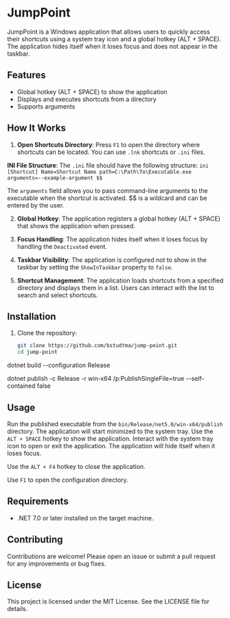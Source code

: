 # JumpPoint

JumpPoint is a Windows application that allows users to quickly access their shortcuts using a system tray icon and a global hotkey (ALT + SPACE). The application hides itself when it loses focus and does not appear in the taskbar.

## Features

- Global hotkey (ALT + SPACE) to show the application
- Displays and executes shortcuts from a directory
- Supports arguments

## How It Works

1. **Open Shortcuts Directory**: Press `F1` to open the directory where shortcuts can be located. You can use `.lnk` shortcuts or `.ini` files.

**INI File Structure**: The `.ini` file should have the following structure:
    ```ini
    [Shortcut]
    Name=Shortcut Name
    path=C:\Path\To\Executable.exe
    arguments=--example-argument $$
    ```

The `arguments` field allows you to pass command-line arguments to the executable when the shortcut is activated. $$ is a wildcard and can be entered by the user.

2. **Global Hotkey**: The application registers a global hotkey (ALT + SPACE) that shows the application when pressed.

3. **Focus Handling**: The application hides itself when it loses focus by handling the `Deactivated` event.

4. **Taskbar Visibility**: The application is configured not to show in the taskbar by setting the `ShowInTaskbar` property to `false`.

5. **Shortcut Management**: The application loads shortcuts from a specified directory and displays them in a list. Users can interact with the list to search and select shortcuts.

## Installation

1. Clone the repository:
   ```sh
   git clone https://github.com/bstudtma/jump-point.git
   cd jump-point

dotnet build --configuration Release

dotnet publish -c Release -r win-x64 /p:PublishSingleFile=true --self-contained false

## Usage

Run the published executable from the `bin/Release/net5.0/win-x64/publish` directory. The application will start minimized to the system tray. Use the `ALT + SPACE` hotkey to show the application. Interact with the system tray icon to open or exit the application. The application will hide itself when it loses focus.

Use the `ALT + F4` hotkey to close the application.

Use `F1` to open the configuration directory.

## Requirements

- .NET 7.0 or later installed on the target machine.

## Contributing

Contributions are welcome! Please open an issue or submit a pull request for any improvements or bug fixes.

## License

This project is licensed under the MIT License. See the LICENSE file for details.
